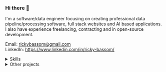 ### Hi there 👋

I'm a software/data engineer focusing on creating professional data pipeline/processing software, full stack websites and AI based applications. I also have experience freelancing, contracting and in open-source development.

Email: rickybassom@gmail.com
<br>
LinkedIn: https://www.linkedin.com/in/ricky-bassom/

<details>
  <summary>Skills</summary>
  <br>
  <b>Programming languages:</b> Python, Java, C, C++, C#, Vala, JavaScript, Dart, PHP, Haskell, Prolog
  <br>
  <b>Frameworks / libraries:</b> Flask, Django, Bootstrap, Jekyll, GTK, Swing, Pygame, Phaser
  <br>
  <b>Systems:</b> Linux (Debian and Red Hat based), Windows, AWS
  <br>
  <b>Other:</b> HTML, CSS, Bash, Git, SQL, Docker, GitHub Actions, Travis CI, Jenkins, Redis, ActiveMQ, D3, Matplotlib
</details>

<details>
  <summary>Other projects</summary>
  <h3>Met System GUI</h3>
  <img src="img/metsystemgui.png" alt="Met System GUI screenshot" align="right" width="300">
  <p>Created data pipelines for real-time meteorological data at the <a href="https://www.ing.iac.es//astronomy/telescopes/wht/">William Herschel Telescope</a>. I also created a new web dashboard for scientists in the control center.</p>
  <ul>
    <li>Python</li>
    <li>Dart</li>
    <li>HTML/CSS/JS</li>
    <li>Redis</li>
  </ul>
  <hr>
  
  <h3>Mathematics without Tears and Fears</h3>
  <img src="img/mathematicswithouttearsandfears.gif" alt="Mathematics without Tears and Fears GIF" align="right" width="300">
  <p>A set of online pedagogical games aimed at teaching mathematical principles and recording game data for the <a href="https://www.exeter.ac.uk/">University of Exeter</a>.</p>
  <ul>
    <li>Python</li>
    <li>Flask</li>
    <li>HTML/CSS/JS</li>
    <li>MySQL</li>
    <li>Redis</li>
    <li>Docker</li>
    <li>AWS</li>
  </ul>
  <hr>
  
  <h3>ROV 2 SPS</h3>
  <img src="img/rov2sps.gif" alt="ROV2SPS GIF" align="right" width="300">
  <p>A cross-platform desktop application developed for <a href="https://magseisfairfield.com/">Magseis Fairfield</a>, used for real-time csv manipulation.</p>
  <ul>
    <li>Python</li>
    <li>GTK</li>
    <li>CSV</li>
    <li>Linux and Windows cross-platform packaging</li>
  </ul>
  <hr>
</details>
